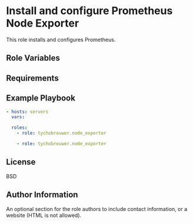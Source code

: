 Install and configure Prometheus Node Exporter
=========

This role installs and configures Prometheus.

Role Variables
--------------

Requirements
----------------

Example Playbook
----------------

```yaml
- hosts: servers
  vars:

  roles:
    - role: tychobrouwer.node_exporter

    - role: tychobrouwer.node_exporter

```

License
-------

BSD

Author Information
------------------

An optional section for the role authors to include contact information, or a website (HTML is not allowed).
